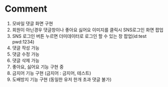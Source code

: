 # Comment

1. 모바일 댓글 화면 구현
2. 회원이 아닌경우 댓글창이나 좋아요 싫어요 이미지를 클릭시 SNS로그인 화면 팝업
3. SNS 로그인 버튼 누르면 더미데이터로 로그인 할 수 있는 창 팝업(id:test pwd:1234)
4. 댓글 작성 가능
5. 댓글 수정 가능
6. 댓글 삭제 가능
7. 좋아요, 싫어요 기능 구현 중
8. 금지어 기능 구현 (금지어 : 금지어, 테스트)
9. 도배방지 기능 구현 (동일한 유저 한개 초과 댓글 불가)
